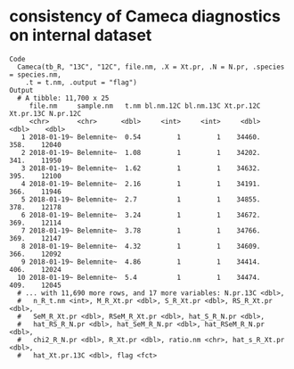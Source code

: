 # consistency of Cameca diagnostics on internal dataset

    Code
      Cameca(tb_R, "13C", "12C", file.nm, .X = Xt.pr, .N = N.pr, .species = species.nm,
        .t = t.nm, .output = "flag")
    Output
      # A tibble: 11,700 x 25
         file.nm     sample.nm   t.nm bl.nm.12C bl.nm.13C Xt.pr.12C Xt.pr.13C N.pr.12C
         <chr>       <chr>      <dbl>     <int>     <int>     <dbl>     <dbl>    <dbl>
       1 2018-01-19~ Belemnite~  0.54         1         1    34460.      358.    12040
       2 2018-01-19~ Belemnite~  1.08         1         1    34202.      341.    11950
       3 2018-01-19~ Belemnite~  1.62         1         1    34632.      395.    12100
       4 2018-01-19~ Belemnite~  2.16         1         1    34191.      366.    11946
       5 2018-01-19~ Belemnite~  2.7          1         1    34855.      378.    12178
       6 2018-01-19~ Belemnite~  3.24         1         1    34672.      369.    12114
       7 2018-01-19~ Belemnite~  3.78         1         1    34766.      369.    12147
       8 2018-01-19~ Belemnite~  4.32         1         1    34609.      366.    12092
       9 2018-01-19~ Belemnite~  4.86         1         1    34414.      406.    12024
      10 2018-01-19~ Belemnite~  5.4          1         1    34474.      409.    12045
      # ... with 11,690 more rows, and 17 more variables: N.pr.13C <dbl>,
      #   n_R_t.nm <int>, M_R_Xt.pr <dbl>, S_R_Xt.pr <dbl>, RS_R_Xt.pr <dbl>,
      #   SeM_R_Xt.pr <dbl>, RSeM_R_Xt.pr <dbl>, hat_S_R_N.pr <dbl>,
      #   hat_RS_R_N.pr <dbl>, hat_SeM_R_N.pr <dbl>, hat_RSeM_R_N.pr <dbl>,
      #   chi2_R_N.pr <dbl>, R_Xt.pr <dbl>, ratio.nm <chr>, hat_s_R_Xt.pr <dbl>,
      #   hat_Xt.pr.13C <dbl>, flag <fct>

